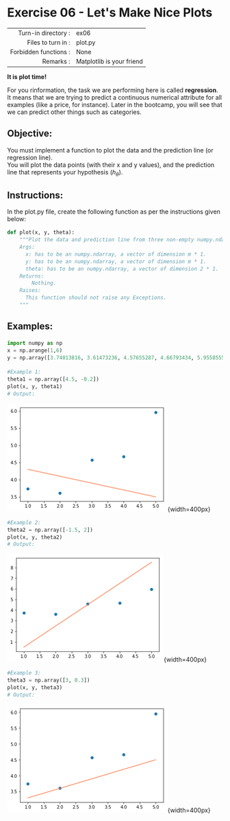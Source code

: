 # Exercise 06 - Let's Make Nice Plots

|                       |                           |
| --------------------: | ------------------------- |
|   Turn-in directory : | ex06                      |
|    Files to turn in : | plot.py                   |
| Forbidden functions : | None                      |
|             Remarks : | Matplotlib is your friend |


**It is plot time!**

For you rinformation, the task we are performing here is called **regression**. It means that we are trying to predict a continuous numerical attribute for all examples (like a price, for instance). Later in the bootcamp, you will see that we can predict other things such as categories.


## Objective:
You must implement a function to plot the data and the prediction line (or regression line).  
You will plot the data points (with their x and y values), and the prediction line that represents your hypothesis ($h_{\theta}$).


## Instructions:
In the plot.py file, create the following function as per the instructions given below:
```python
def plot(x, y, theta):
    """Plot the data and prediction line from three non-empty numpy.ndarray.
    Args:
      x: has to be an numpy.ndarray, a vector of dimension m * 1.
      y: has to be an numpy.ndarray, a vector of dimension m * 1.
      theta: has to be an numpy.ndarray, a vector of dimension 2 * 1.
    Returns:
        Nothing.
    Raises:
      This function should not raise any Exceptions.
    """
```

## Examples:
```python
import numpy as np
x = np.arange(1,6)
y = np.array([3.74013816, 3.61473236, 4.57655287, 4.66793434, 5.95585554])

#Example 1:
theta1 = np.array([4.5, -0.2])
plot(x, y, theta1)
# Output:
```
![plot1](../assets/plot1.png){width=400px}

```python
#Example 2:
theta2 = np.array([-1.5, 2])
plot(x, y, theta2)
# Output:
```
![plot2](../assets/plot2.png){width=400px}

```python
#Example 3:
theta3 = np.array([3, 0.3])
plot(x, y, theta3)
# Output:
```
![plot3](../assets/plot3.png){width=400px}